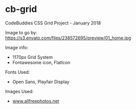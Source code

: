 # cb-grid
CodeBuddies CSS Grid Project - January 2018

Image to go by:
https://s3.envato.com/files/238572695/preview/01_home.jpg

Image info: 
- 1170px Grid System
- Fontawesome icon, FlatIcon

Fonts Used:
- Open Sans, Playfair Display

Images Used:
- www.allfreephotos.net
